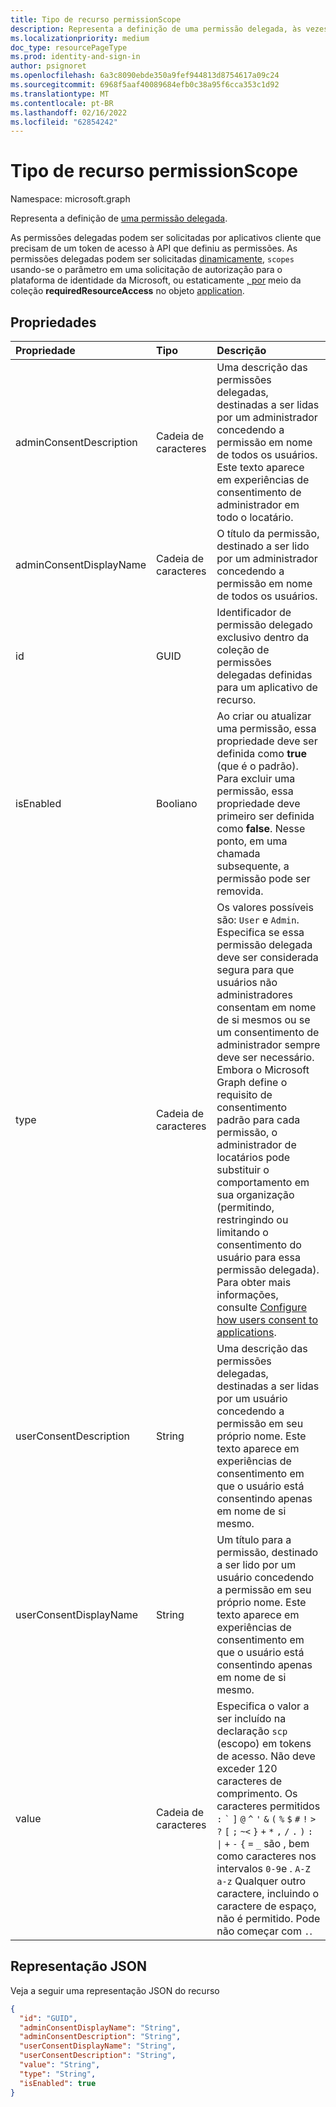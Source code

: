 ```yaml
---
title: Tipo de recurso permissionScope
description: Representa a definição de uma permissão delegada, às vezes conhecida como uma permissão OAuth 2.0 ou um escopo OAuth 2.0. Depois de definida, a permissão delegada poderá ser solicitada por um aplicativo cliente
ms.localizationpriority: medium
doc_type: resourcePageType
ms.prod: identity-and-sign-in
author: psignoret
ms.openlocfilehash: 6a3c8090ebde350a9fef944813d8754617a09c24
ms.sourcegitcommit: 6968f5aaf40089684efb0c38a95f6cca353c1d92
ms.translationtype: MT
ms.contentlocale: pt-BR
ms.lasthandoff: 02/16/2022
ms.locfileid: "62854242"
---
```

# <a name="permissionscope-resource-type"></a>Tipo de recurso permissionScope

Namespace: microsoft.graph

Representa a definição de [uma permissão delegada](/azure/active-directory/develop/v2-permissions-and-consent#permission-types).

As permissões delegadas podem ser solicitadas por aplicativos cliente que precisam de um token de acesso à API que definiu as permissões. As permissões delegadas podem ser solicitadas [dinamicamente](/azure/active-directory/develop/v2-permissions-and-consent#requesting-individual-user-consent), `scopes` usando-se o parâmetro em uma solicitação de autorização para o plataforma de identidade da Microsoft, ou estaticamente [, por](/azure/active-directory/develop/v2-permissions-and-consent#the-default-scope) meio da coleção **requiredResourceAccess** no objeto [application](application.md).

## <a name="properties"></a>Propriedades

| Propriedade | Tipo | Descrição |
|:---------------|:--------|:----------|
|adminConsentDescription|Cadeia de caracteres|Uma descrição das permissões delegadas, destinadas a ser lidas por um administrador concedendo a permissão em nome de todos os usuários. Este texto aparece em experiências de consentimento de administrador em todo o locatário.|
|adminConsentDisplayName|Cadeia de caracteres|O título da permissão, destinado a ser lido por um administrador concedendo a permissão em nome de todos os usuários.|
|id|GUID|Identificador de permissão delegado exclusivo dentro da coleção de permissões delegadas definidas para um aplicativo de recurso.|
|isEnabled|Booliano|Ao criar ou atualizar uma permissão, essa propriedade deve ser definida como **true** (que é o padrão). Para excluir uma permissão, essa propriedade deve primeiro ser definida como **false**.  Nesse ponto, em uma chamada subsequente, a permissão pode ser removida.|
|type|Cadeia de caracteres|Os valores possíveis são: `User` e `Admin`. Especifica se essa permissão delegada deve ser considerada segura para que usuários não administradores consentam em nome de si mesmos ou se um consentimento de administrador sempre deve ser necessário. Embora o Microsoft Graph define o requisito de consentimento padrão para cada permissão, o administrador de locatários pode substituir o comportamento em sua organização (permitindo, restringindo ou limitando o consentimento do usuário para essa permissão delegada). Para obter mais informações, consulte [Configure how users consent to applications](/azure/active-directory/manage-apps/configure-user-consent).|
|userConsentDescription|String|Uma descrição das permissões delegadas, destinadas a ser lidas por um usuário concedendo a permissão em seu próprio nome. Este texto aparece em experiências de consentimento em que o usuário está consentindo apenas em nome de si mesmo.|
|userConsentDisplayName|String|Um título para a permissão, destinado a ser lido por um usuário concedendo a permissão em seu próprio nome. Este texto aparece em experiências de consentimento em que o usuário está consentindo apenas em nome de si mesmo.|
|value|Cadeia de caracteres|Especifica o valor a ser incluído na declaração `scp` (escopo) em tokens de acesso. Não deve exceder 120 caracteres de comprimento. Os caracteres permitidos `:` <code>&#96;</code> `]` `@` `^` `'` `&` `(` `%` `$` `#` `!` <code>&gt;</code> `?` `[` `;` `~`<code>&lt;</code> `}` `+` `*` `,` `/` `.` `)` `:` <code>&#124;</code> `+` `-` `{` `=` `_` são , bem como caracteres nos intervalos `0-9`e . `A-Z` `a-z` Qualquer outro caractere, incluindo o caractere de espaço, não é permitido. Pode não começar com `.`.|

## <a name="json-representation"></a>Representação JSON

Veja a seguir uma representação JSON do recurso

<!-- {
  "blockType": "resource",
  "optionalProperties": [

  ],
  "@odata.type": "microsoft.graph.permissionScope"
}-->

```json
{
  "id": "GUID",
  "adminConsentDisplayName": "String",
  "adminConsentDescription": "String",
  "userConsentDisplayName": "String",
  "userConsentDescription": "String",
  "value": "String",
  "type": "String",
  "isEnabled": true
}
```

<!-- uuid: 8fcb5dbc-d5aa-4681-8e31-b001d5168d79
2015-10-25 14:57:30 UTC -->
<!--
{
  "type": "#page.annotation",
  "description": "oAuth2Permission resource",
  "keywords": "",
  "section": "documentation",
  "tocPath": "",
  "suppressions": []
}
-->
